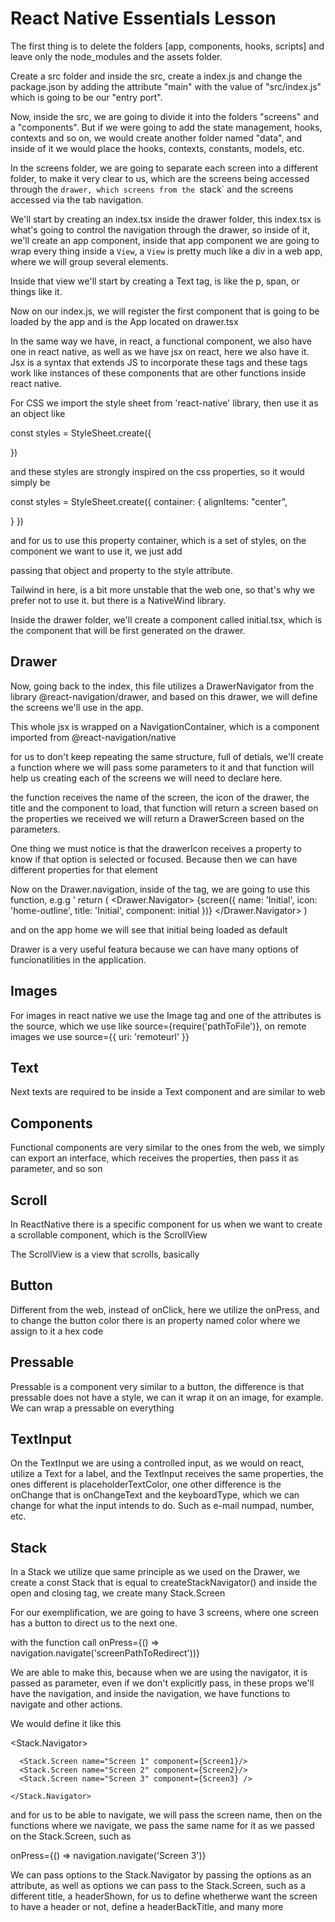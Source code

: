 # React Native Essentials Lesson

The first thing is to delete the folders [app, components, hooks, scripts] and leave only the node_modules and the assets
folder.

Create a src folder and inside the src, create a index.js and change the package.json by adding the attribute "main"
with the value of "src/index.js" which is going to be our "entry port".

Now, inside the src, we are going to divide it into the folders "screens" and a "components". But if we were going to add
the state management, hooks, contexts and so on, we would create another folder named "data", and inside of it we would place
the hooks, contexts, constants, models, etc.

In the screens folder, we are going to separate each screen into a different folder, to make it very clear to us, which
are the screens being accessed through the `drawer, which screens from the `stack` and the screens accessed via the tab
navigation.

We'll start by creating an index.tsx inside the drawer folder, this index.tsx is what's going to control the navigation
through the drawer, so inside of it, we'll create an app component, inside that app component we are going to wrap every
thing inside a `View`, a `View` is pretty much like a div in a web app, where we will group several elements.

Inside that view we'll start by creating a Text tag, is like the p, span, or things like it.

Now on our index.js, we will register the first component that is going to be loaded by the app and is the App located on
drawer.tsx

In the same way we have, in react, a functional component, we also have one in react native, as well as we have jsx on react,
here we also have it. Jsx is a syntax that extends JS to incorporate these tags and these tags work like instances of these
components that are other functions inside react native.

For CSS we import the style sheet from 'react-native' library, then use it as an object like

const styles = StyleSheet.create({

})

and these styles are strongly inspired on the css properties, so it would simply be

const styles = StyleSheet.create({
  container: {
    alignItems: "center",

  }
})

and for us to use this property container, which is a set of styles, on the component we want to use it, we just add

<View style={styles.container}> passing that object and property to the style attribute.

Tailwind in here, is a bit more unstable that the web one, so that's why we prefer not to use it. but there is a NativeWind
library.

Inside the drawer folder, we'll create a component called initial.tsx, which is the component that will be first generated
on the drawer.

## Drawer 
Now, going back to the index, this file utilizes a DrawerNavigator from the library @react-navigation/drawer, and based
on this drawer, we will define the screens we'll use in the app.

This whole jsx is wrapped on a NavigationContainer, which is a component imported from @react-navigation/native

for us to don't keep repeating the same structure, full of detials, we'll create a function where we will pass some
parameters to it and that function will help us creating each of the screens we will need to declare here.

the function receives the name of the screen, the icon of the drawer, the title and the component to load, that function
will return a screen based on the properties we received we will return a DrawerScreen based on the parameters.

One thing we must notice is that the drawerIcon receives a property to know if that option is selected or focused. Because
then we can have different properties for that element

Now on the Drawer.navigation, inside of the tag, we are going to use this function, e.g.g
'
  return (
    <NavigationContainer>
      <Drawer.Navigator>
        {screen({
          name: 'Initial',
          icon: 'home-outline',
          title: 'Initial',
          component: initial
        })}
      </Drawer.Navigator>
    </NavigationContainer>
  )

and on the app home we will see that initial being loaded as default

Drawer is a very useful featura because we can have many options of funcionatilities in the application. 

## Images

For images in react native we use the Image tag and one of the attributes is the
source, which we use like source={require('pathToFile')}, on remote images we use
source={{ uri: 'remoteurl' }}

## Text

Next texts are required to be inside a Text component and are similar to web

## Components

Functional components are very similar to the ones from the web, we simply can export an interface, which receives the
properties, then pass it as parameter, and so son

## Scroll

In ReactNative there is a specific component for us when we want to create a scrollable component, which is the ScrollView

The ScrollView is a view that scrolls, basically

## Button

Different from the web, instead of onClick, here we utilize the onPress, and to change the button color there is an property
named color where we assign to it a hex code

## Pressable

Pressable is a component very similar to a button, the difference is that pressable does not have a style, we can it wrap 
it on an image, for example. We can wrap a pressable on everything

## TextInput

On the TextInput we are using a controlled input, as we would on react, utilize a Text for a label, and the TextInput
receives the same properties, the ones different is placeholderTextColor, one other difference is the onChange that is
onChangeText and the keyboardType, which we can change for
what the input intends to do. Such as e-mail numpad, number, etc.

    
## Stack

In a Stack we utilize que same principle as we used on the Drawer, we create a const Stack that is equal to createStackNavigator()
and inside the open and closing tag, we create many Stack.Screen

For our exemplification, we are going to have 3 screens, where one screen has a button to direct us to the next one.

with the function call onPress={() => navigation.navigate('screenPathToRedirect'))}

We are able to make this, because when we are using the navigator, it is passed as parameter, even if we don't explicitly
pass, in these props we'll have the navigation, and inside the navigation, we have functions to navigate  and other actions.

We would define it like this

<Stack.Navigator>
    
      <Stack.Screen name="Screen 1" component={Screen1}/>
      <Stack.Screen name="Screen 2" component={Screen2}/>
      <Stack.Screen name="Screen 3" component={Screen3} />

    </Stack.Navigator>

and for us to be able to navigate, we will pass the screen name, then on the functions where we navigate, we pass the
same name for it as we passed on the Stack.Screen, such as

onPress={() => navigation.navigate('Screen 3')}

We can pass options to the Stack.Navigator by passing the options as an attribute, as well as options we can pass to the
Stack.Screen, such as a different title, a headerShown, for us to define whetherwe want the screen to have a header or not, define a headerBackTitle, and many more




